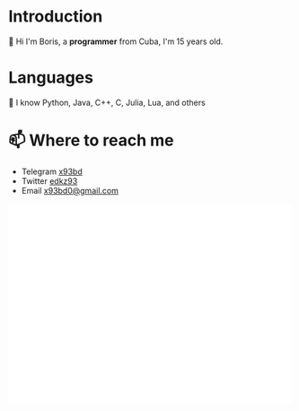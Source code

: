 # Introduction
👋 Hi I'm Boris, a **programmer** from Cuba, I'm 15 years old.

# Languages
👀 I know Python, Java, C++, C, Julia, Lua, and others

# 📫 Where to reach me
- Telegram [x93bd](t.me/x93bd)
- Twitter [edkz93](twitter.com/edkz93)
- Email x93bd0@gmail.com

![](https://raw.githubusercontent.com/x93bd0/cf-stats/main/output/light_card.svg#gh-dark-mode-only)
